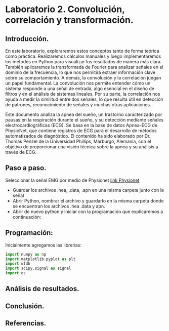 # Laboratorio 2. Convolución, correlación y transformación.

## Introducción.
En este laboratorio, exploraremos estos conceptos tanto de forma teórica como práctica. Realizaremos cálculos manuales y luego implementaremos los métodos en Python para visualizar los resultados de manera más clara. También aplicaremos la transformada de Fourier para analizar señales en el dominio de la frecuencia, lo que nos permitirá extraer información clave sobre su comportamiento. A demás, la convolución y la correlación juegan un papel fundamental. La convolución nos permite entender cómo un sistema responde a una señal de entrada, algo esencial en el diseño de filtros y en el análisis de sistemas lineales. Por su parte, la correlación nos ayuda a medir la similitud entre dos señales, lo que resulta útil en detección de patrones, reconocimiento de señales y muchas otras aplicaciones. 

Este documento analiza la apnea del sueño, un trastorno caracterizado por pausas en la respiración durante el sueño, y su detección mediante señales electrocardiográficas (ECG). Se basa en la base de datos Apnea-ECG de PhysioNet, que contiene registros de ECG para el desarrollo de métodos automatizados de diagnóstico. El contenido ha sido elaborado por  Dr. Thomas Penzel de la Universidad Phillips, Marburgo, Alemania, con el objetivo de proporcionar una visión técnica sobre la apnea y su análisis a través de ECG.

## Paso a paso.
 Seleccionar la señal EMG por medio de Physionet [link Physionet](https://physionet.org/)
- Guardar los archivos .hea, .data, .apn en una misma carpeta junto con la señal
- Abrir Python, nombrar el archivo y guardarlo en la misma carpeta donde se encuentran los archivos .hea .data y apn.
- Abrir de nuevo python y iniciar con la programación que explicaremos a continuación:
  
## Programación:
Inicialmente agregamos las librerias:
```  python
import numpy as np
import matplotlib.pyplot as plt
import wfdb
import scipy.signal as signal
import os
```

## Análisis de resultados.


## Conclusión.


## Referencias.
